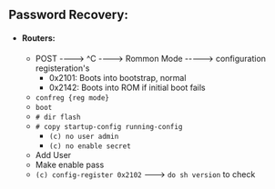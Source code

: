 ## Password Recovery:
- #### Routers:
    - POST ----> ^C ----> Rommon Mode -----> configuration registeration's
      - 0x2101: Boots into bootstrap, normal
      - 0x2142: Boots into ROM if initial boot fails
    - `confreg {reg mode}`
    - `boot`
    - `# dir flash`
    - `# copy startup-config running-config`
        - `(c) no user admin`
        - `(c) no enable secret`
    - Add User
    - Make enable pass
    - `(c) config-register 0x2102` ---> `do sh version` to check
  
      
